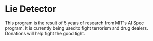 # Lie Detector

This program is the result of 5 years of research from MIT's AI Spec program. It is currently being used to fight terrorism and drug dealers. Donations will help fight the good fight.
